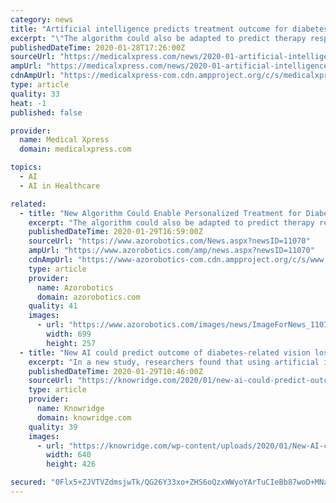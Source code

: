 ```yaml
---
category: news
title: "Artificial intelligence predicts treatment outcome for diabetes-related vision loss"
excerpt: "\"The algorithm could also be adapted to predict therapy response for many other eye diseases, including neovascular age-related macular degeneration.\" Predicting treatment responseThe algorithm developed by the researchers is based on a novel convolutional neural network (CNN) architecture, a type of artificial intelligence that can analyze ..."
publishedDateTime: 2020-01-28T17:26:00Z
sourceUrl: "https://medicalxpress.com/news/2020-01-artificial-intelligence-treatment-outcome-diabetes-related.html"
ampUrl: "https://medicalxpress.com/news/2020-01-artificial-intelligence-treatment-outcome-diabetes-related.amp"
cdnAmpUrl: "https://medicalxpress-com.cdn.ampproject.org/c/s/medicalxpress.com/news/2020-01-artificial-intelligence-treatment-outcome-diabetes-related.amp"
type: article
quality: 33
heat: -1
published: false

provider:
  name: Medical Xpress
  domain: medicalxpress.com

topics:
  - AI
  - AI in Healthcare

related:
  - title: "New Algorithm Could Enable Personalized Treatment for Diabetic Macular Edema"
    excerpt: "The algorithm could also be adapted to predict therapy response for many other eye diseases, including neovascular age-related macular degeneration. The team’s algorithm is based on an innovative convolutional neural network (CNN) architecture, a kind of artificial intelligence with the ability to investigate images by giving importance to a ..."
    publishedDateTime: 2020-01-29T16:59:00Z
    sourceUrl: "https://www.azorobotics.com/News.aspx?newsID=11070"
    ampUrl: "https://www.azorobotics.com/amp/news.aspx?newsID=11070"
    cdnAmpUrl: "https://www-azorobotics-com.cdn.ampproject.org/c/s/www.azorobotics.com/amp/news.aspx?newsID=11070"
    type: article
    provider:
      name: Azorobotics
      domain: azorobotics.com
    quality: 41
    images:
      - url: "https://www.azorobotics.com/images/news/ImageForNews_11070_15803031966954841.png"
        width: 699
        height: 257
  - title: "New AI could predict outcome of diabetes-related vision loss"
    excerpt: "In a new study, researchers found that using artificial intelligence (AI) to analyze retinal images could one day help doctors ... Anti-vascular endothelial growth factor (VEGF) agents are widely used as the first line of therapy for diabetic macular edema, but they don’t work for everyone. There’s a need to identify who would benefit ..."
    publishedDateTime: 2020-01-29T10:46:00Z
    sourceUrl: "https://knowridge.com/2020/01/new-ai-could-predict-outcome-of-diabetes-related-vision-loss/"
    type: article
    provider:
      name: Knowridge
      domain: knowridge.com
    quality: 39
    images:
      - url: "https://knowridge.com/wp-content/uploads/2020/01/New-AI-could-predict-outcome-of-diabetes-related-vision-loss-.jpg"
        width: 640
        height: 426

secured: "0Flx5+ZJVTVZdmsjwTk/QG26Y33xo+ZHS6oQzxWWyoYArTuCIeBb87woD+MNaLz8yRDGoy5ntNf9vkV1pZaB3PKZ4Z6lcffnoQJuSDG1/mqg7kjH7MIt2pC8nOGctiU4cbAPGARiRJqC4PQkonFw7ZzwS/MLKVRURin93II8rS3IaC3idB9B8yivanpFNHO65uD8Jktt8e7LB3wD5P7yDT9/Rv2a3bKi0ZCqM8EEhGiI5gmE3QZu40KHd1oxZjiTIT3ituKNfsn5Gec3/ai17JIU7FOUsJ9hpejztynmjCdpkm43s9nPY9iL7N/tR7mO3ft4ACHBhZiM2mfobTdtrCQrBPVLqoAI+dkqeIHbVTMAufrToemQyJmJZNEvzWSbQfYmmJWvNduoQHggsAVCMuMDcV1s4oFXlKHYCzCrHX3lLlF/q9cylOJr0KecT41LW0yRXc/KSBby1GYlb+88y0TbrWSwJO6qV5Z53aEprg0=;Ka2dam7+IZ0qnMuqGgQhlg=="
---
```


